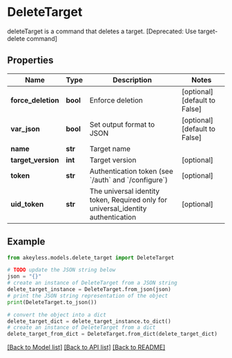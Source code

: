 # DeleteTarget

deleteTarget is a command that deletes a target. [Deprecated: Use target-delete command]

## Properties

Name | Type | Description | Notes
------------ | ------------- | ------------- | -------------
**force_deletion** | **bool** | Enforce deletion | [optional] [default to False]
**var_json** | **bool** | Set output format to JSON | [optional] [default to False]
**name** | **str** | Target name | 
**target_version** | **int** | Target version | [optional] 
**token** | **str** | Authentication token (see &#x60;/auth&#x60; and &#x60;/configure&#x60;) | [optional] 
**uid_token** | **str** | The universal identity token, Required only for universal_identity authentication | [optional] 

## Example

```python
from akeyless.models.delete_target import DeleteTarget

# TODO update the JSON string below
json = "{}"
# create an instance of DeleteTarget from a JSON string
delete_target_instance = DeleteTarget.from_json(json)
# print the JSON string representation of the object
print(DeleteTarget.to_json())

# convert the object into a dict
delete_target_dict = delete_target_instance.to_dict()
# create an instance of DeleteTarget from a dict
delete_target_from_dict = DeleteTarget.from_dict(delete_target_dict)
```
[[Back to Model list]](../README.md#documentation-for-models) [[Back to API list]](../README.md#documentation-for-api-endpoints) [[Back to README]](../README.md)



